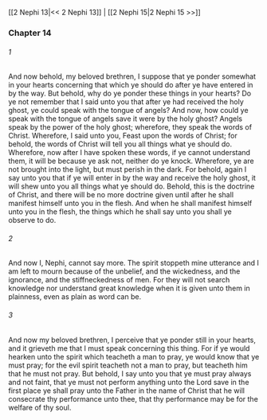 [[2 Nephi 13|<< 2 Nephi 13]]  |  [[2 Nephi 15|2 Nephi 15 >>]]

### Chapter 14
###### 1
And now behold, my beloved brethren, I suppose that ye ponder somewhat in your hearts concerning that which ye should do after ye have entered in by the way. But behold, why do ye ponder these things in your hearts? Do ye not remember that I said unto you that after ye had received the holy ghost, ye could speak with the tongue of angels? And now, how could ye speak with the tongue of angels save it were by the holy ghost? Angels speak by the power of the holy ghost; wherefore, they speak the words of Christ. Wherefore, I said unto you, Feast upon the words of Christ; for behold, the words of Christ will tell you all things what ye should do. Wherefore, now after I have spoken these words, if ye cannot understand them, it will be because ye ask not, neither do ye knock. Wherefore, ye are not brought into the light, but must perish in the dark. For behold, again I say unto you that if ye will enter in by the way and receive the holy ghost, it will shew unto you all things what ye should do. Behold, this is the doctrine of Christ, and there will be no more doctrine given until after he shall manifest himself unto you in the flesh. And when he shall manifest himself unto you in the flesh, the things which he shall say unto you shall ye observe to do.

###### 2
And now I, Nephi, cannot say more. The spirit stoppeth mine utterance and I am left to mourn because of the unbelief, and the wickedness, and the ignorance, and the stiffneckedness of men. For they will not search knowledge nor understand great knowledge when it is given unto them in plainness, even as plain as word can be.

###### 3
And now my beloved brethren, I perceive that ye ponder still in your hearts, and it grieveth me that I must speak concerning this thing. For if ye would hearken unto the spirit which teacheth a man to pray, ye would know that ye must pray; for the evil spirit teacheth not a man to pray, but teacheth him that he must not pray. But behold, I say unto you that ye must pray always and not faint, that ye must not perform anything unto the Lord save in the first place ye shall pray unto the Father in the name of Christ that he will consecrate thy performance unto thee, that thy performance may be for the welfare of thy soul.